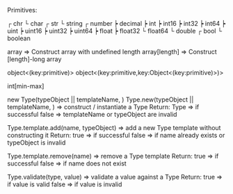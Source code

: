 
Primitives:

┌ chr
└ char
┌ str
└ string
┌ number
┝ decimal
┝ int
┝ int16
┝ int32
┝ int64
┝ uint
┝ uint16
┝ uint32
┝ uint64
┝ float
┝ float32
└ float64
└ double
┌ bool
└ boolean



array<primitive>
    => Construct array with undefined length
array<primitive>[length]
    => Construct [length]-long array

object<(key:primitive)>
object<(key:primitive,key:Object<(key:primitive)>)>


int[min-max]




new Type(typeObject || templateName, )
Type.new(typeObject || templateName, )
    => construct / instantiate a Type
    Return:
        Type => if successful
        false => templateName or typeObject are invalid

Type.template.add(name, typeObject)
    => add a new Type template without constructing it
    Return:
        true => if successful
        false => if name already exists or typeObject is invalid

Type.template.remove(name)
    => remove a Type template
    Return:
        true => if successful
        false => if name does not exist

Type.validate(type, value)
    => validate a value against a Type
    Return:
        true => if value is valid
        false => if value is invalid
